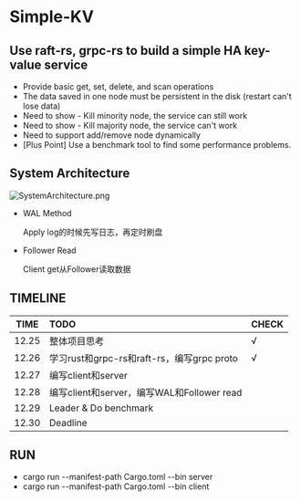 # Simple-KV

## Use raft-rs, grpc-rs to build a simple HA key-value service

+ Provide basic get, set, delete, and scan operations
+ The data saved in one node must be persistent in the disk (restart can't lose data)
+ Need to show - Kill minority node, the service can still work
+ Need to show - Kill majority node, the service can't work
+ Need to support add/remove node dynamically
+ [Plus Point] Use a benchmark tool to find some performance problems.

## System Architecture

![SystemArchitecture.png](https://i.loli.net/2020/12/25/jCc1ukvneVWDfdI.png)
+ WAL Method

  Apply log的时候先写日志，再定时刷盘

+ Follower Read

  Client get从Follower读取数据

## TIMELINE

| TIME  | TODO                                       | CHECK |
| ----- | :----------------------------------------- | ----- |
| 12.25 | 整体项目思考                 | √     |
| 12.26 | 学习rust和grpc-rs和raft-rs，编写grpc proto |  √       |
| 12.27 | 编写client和server                         |       |
| 12.28 | 编写client和server，编写WAL和Follower read |       |
| 12.29 | Leader & Do benchmark                |       |
| 12.30 | Deadline                                   |       |

## RUN

+ cargo run --manifest-path Cargo.toml --bin server
+ cargo run --manifest-path Cargo.toml --bin client
